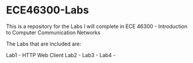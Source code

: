 # ECE46300-Labs

This is a repository for the Labs I will complete in ECE 46300 - Introduction to Computer Communication Networks

The Labs that are included are:

Lab1 - HTTP Web Client
Lab2 - 
Lab3 - 
Lab4 - 
